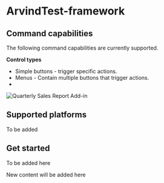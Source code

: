 

# ArvindTest-framework

## Command capabilities
The following command capabilities are currently supported.

**Control types**

- Simple buttons - trigger specific actions.
- Menus - Contain multiple buttons that trigger actions.
- 

![Quarterly Sales Report Add-in](../../images/QuarterlySalesReport_report.PNG)

## Supported platforms
To be added 

## Get started 
To be added here

New content will be added here
